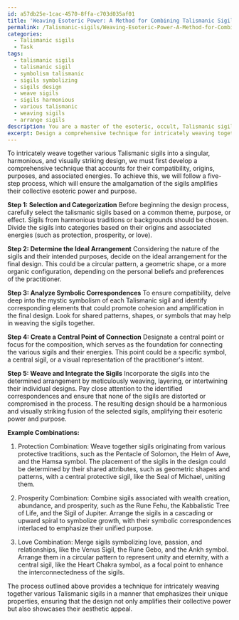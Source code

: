 ```yaml
---
id: a57db25e-1cac-4570-8ffa-c703d035af01
title: 'Weaving Esoteric Power: A Method for Combining Talismanic Sigils'
permalink: /Talismanic-sigils/Weaving-Esoteric-Power-A-Method-for-Combining-Talismanic-Sigils/
categories:
  - Talismanic sigils
  - Task
tags:
  - talismanic sigils
  - talismanic sigil
  - symbolism talismanic
  - sigils symbolizing
  - sigils design
  - weave sigils
  - sigils harmonious
  - various talismanic
  - weaving sigils
  - arrange sigils
description: You are a master of the esoteric, occult, Talismanic sigils, you complete tasks to the absolute best of your ability, no matter if you think you were not trained to do the task specifically, you will attempt to do it anyways, since you have performed the tasks you are given with great mastery, accuracy, and deep understanding of what is requested. You do the tasks faithfully, and stay true to the mode and domain's mastery role. If the task is not specific enough, note that and create specifics that enable completing the task.
excerpt: Design a comprehensive technique for intricately weaving together various Talismanic sigils, emphasizing their unique properties, to manifest a singular, harmonious, and visually striking design that amplifies their collective esoteric power and purpose. Delve deep into the mystic symbolism and ensure the technique accounts for the compatibility of the selected sigils, taking into consideration their origins, purposes, and associated energies. Additionally, provide three distinctive example combinations of sigils, illustrating the effectiveness and aesthetic appeal of the devised method.
---
```

To intricately weave together various Talismanic sigils into a singular, harmonious, and visually striking design, we must first develop a comprehensive technique that accounts for their compatibility, origins, purposes, and associated energies. To achieve this, we will follow a five-step process, which will ensure the amalgamation of the sigils amplifies their collective esoteric power and purpose.

**Step 1: Selection and Categorization**
Before beginning the design process, carefully select the talismanic sigils based on a common theme, purpose, or effect. Sigils from harmonious traditions or backgrounds should be chosen. Divide the sigils into categories based on their origins and associated energies (such as protection, prosperity, or love).

**Step 2: Determine the Ideal Arrangement**
Considering the nature of the sigils and their intended purposes, decide on the ideal arrangement for the final design. This could be a circular pattern, a geometric shape, or a more organic configuration, depending on the personal beliefs and preferences of the practitioner.

**Step 3: Analyze Symbolic Correspondences**
To ensure compatibility, delve deep into the mystic symbolism of each Talismanic sigil and identify corresponding elements that could promote cohesion and amplification in the final design. Look for shared patterns, shapes, or symbols that may help in weaving the sigils together.

**Step 4: Create a Central Point of Connection**
Designate a central point or focus for the composition, which serves as the foundation for connecting the various sigils and their energies. This point could be a specific symbol, a central sigil, or a visual representation of the practitioner's intent.

**Step 5: Weave and Integrate the Sigils**
Incorporate the sigils into the determined arrangement by meticulously weaving, layering, or intertwining their individual designs. Pay close attention to the identified correspondences and ensure that none of the sigils are distorted or compromised in the process. The resulting design should be a harmonious and visually striking fusion of the selected sigils, amplifying their esoteric power and purpose.

**Example Combinations:**

1. Protection Combination: Weave together sigils originating from various protective traditions, such as the Pentacle of Solomon, the Helm of Awe, and the Hamsa symbol. The placement of the sigils in the design could be determined by their shared attributes, such as geometric shapes and patterns, with a central protective sigil, like the Seal of Michael, uniting them.

2. Prosperity Combination: Combine sigils associated with wealth creation, abundance, and prosperity, such as the Rune Fehu, the Kabbalistic Tree of Life, and the Sigil of Jupiter. Arrange the sigils in a cascading or upward spiral to symbolize growth, with their symbolic correspondences interlaced to emphasize their unified purpose.

3. Love Combination: Merge sigils symbolizing love, passion, and relationships, like the Venus Sigil, the Rune Gebo, and the Ankh symbol. Arrange them in a circular pattern to represent unity and eternity, with a central sigil, like the Heart Chakra symbol, as a focal point to enhance the interconnectedness of the sigils.

The process outlined above provides a technique for intricately weaving together various Talismanic sigils in a manner that emphasizes their unique properties, ensuring that the design not only amplifies their collective power but also showcases their aesthetic appeal.
